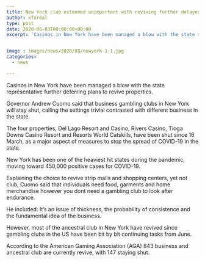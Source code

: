 ```yaml
---
title: New York club esteemed unimportant with reviving further delayed
author: xforeal 
type: post
date: 2020-08-03T00:00:00+00:00
excerpt: 'Casinos in New York have been managed a blow with the state senator further deferring plans to revive properties '


image : images/news/2020/08/newyork-1-1.jpg
categories:
  - news

---
```

Casinos in New York have been managed a blow with the state representative further deferring plans to revive properties. 

Governor Andrew Cuomo said that business gambling clubs in New York will stay shut, calling the settings trivial contrasted with different business in the state. 

The four properties, Del Lago Resort and Casino, Rivers Casino, Tioga Downs Casino Resort and Resorts World Catskills, have been shut since 16 March, as a major aspect of measures to stop the spread of COVID-19 in the state. 

New York has been one of the heaviest hit states during the pandemic, moving toward 450,000 positive cases for COVID-19. 

Explaining the choice to revive strip malls and shopping centers, yet not club, Cuomo said that individuals need food, garments and home merchandise however you dont need a gambling club to look after endurance. 

He included: It&#8217;s an issue of thickness, the probability of consistence and the fundamental idea of the business. 

However, most of the ancestral club in New York have revived since gambling clubs in the US have been bit by bit continuing tasks from June. 

According to the American Gaming Association (AGA) 843 business and ancestral club are currently revive, with 147 staying shut.